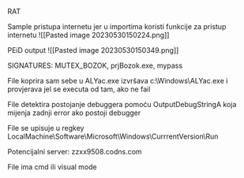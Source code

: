 RAT

Sample pristupa internetu jer u importima koristi funkcije za pristup internetu
![[Pasted image 20230530150224.png]]

PEiD output
![[Pasted image 20230530150349.png]]

SIGNATURES:
	MUTEX_BOZOK, prjBozok.exe, mypass

File koprira sam sebe u ALYac.exe izvršava c:\\Windows\\ALYac.exe i provjerava jel se executa od tam, ako ne fail

File detektira postojanje debuggera pomoću OutputDebugStringA koja mijenja zadnji error ako postoji debugger

File se upisuje u regkey LocalMachine\\Software\\Microsoft\\Windows\\CurrrentVersion\\Run

Potencijalni server: zzxx9508.codns.com

File ima cmd ili visual mode